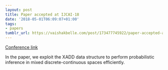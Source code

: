 ```yaml
---
layout: post
title: Paper accepted at IJCAI-18
date: '2018-05-01T06:09:07+01:00'
tags:
- papers
tumblr_url: https://vaishakbelle.com/post/173477745922/paper-accepted-at-ijcai-18
---
```

[Conference link](https://www.ijcai-18.org/)  

In the paper, we exploit the XADD data structure to perform probabilistic inference in mixed discrete-continuous spaces efficiently.

